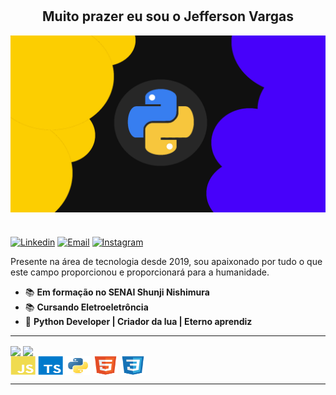 #
<h2 align="center">Muito prazer eu sou o Jefferson Vargas </h2>

<img align="center" src=".\banner\Python.png">

#

[![Linkedin](https://img.shields.io/badge/-LinkedIn-blue?style=flat&logo=Linkedin&logoColor=white)](https://www.linkedin.com/in/jefferson-vargas-23454b205/)
[![Email](https://img.shields.io/badge/-Email-red?style=flat&logo=gmail&logoColor=white)](mailto:jeffersonvargas745@gmail.com)
[![Instagram](https://img.shields.io/badge/-Instagram-purple?style=flat&logo=Instagram&logoColor=white)](https://www.instagram.com/jeffvargasz/)


Presente na área de tecnologia desde 2019, sou apaixonado por tudo o que este campo proporcionou e proporcionará para a humanidade.

- 📚 <b>Em formação no SENAI Shunji Nishimura</b>
- 📚 <b>Cursando Eletroeletrôncia</b>
- 🚀 <b>Python Developer | Criador da lua | Eterno aprendiz</b>
<hr>
<div>
<img align="center" src="https://github-readme-stats.vercel.app/api?username=JeffeVargas&show_icons=true&theme=dracula&include_all_commits=true&count_private=true"> 
<img align="center" src="https://github-readme-stats.vercel.app/api/top-langs/?username=JeffeVargas&show_icons=true&layout=compact&theme=dracul" />
<br>
  <img align="center" alt="Jeff-Js" height="30" width="40" src="https://raw.githubusercontent.com/devicons/devicon/master/icons/javascript/javascript-plain.svg" style="max-width:100%;">
  <img align="center" alt="Jeff-Ts" height="30" width="40" src="https://raw.githubusercontent.com/devicons/devicon/master/icons/typescript/typescript-plain.svg" style="max-width:100%;">
  <img align="center" alt="Jeff-Python" height="30" width="40" src="https://raw.githubusercontent.com/devicons/devicon/master/icons/python/python-original.svg" style="max-width:100%;">
  <img align="center" alt="Rafa-HTML" height="30" width="40" src="https://raw.githubusercontent.com/devicons/devicon/master/icons/html5/html5-original.svg" style="max-width:100%;">
  <img align="center" alt="Rafa-CSS" height="30" width="40" src="https://raw.githubusercontent.com/devicons/devicon/master/icons/css3/css3-original.svg" style="max-width:100%;">
</div>
<hr>